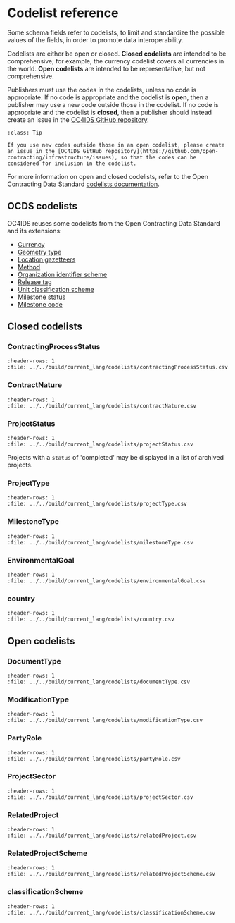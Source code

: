 # Codelist reference

Some schema fields refer to codelists, to limit and standardize the possible values of the fields, in order to promote data interoperability.

Codelists are either be open or closed. **Closed codelists** are intended to be comprehensive; for example, the currency codelist covers all currencies in the world. **Open codelists** are intended to be representative, but not comprehensive.

Publishers must use the codes in the codelists, unless no code is appropriate. If no code is appropriate and the codelist is **open**, then a publisher may use a new code outside those in the codelist. If no code is appropriate and the codelist is **closed**, then a publisher should instead create an issue in the [OC4IDS GitHub repository](https://github.com/open-contracting/infrastructure/issues).

```{admonition} Extending open codelists
:class: Tip

If you use new codes outside those in an open codelist, please create an issue in the [OC4IDS GitHub repository](https://github.com/open-contracting/infrastructure/issues), so that the codes can be considered for inclusion in the codelist.
```

For more information on open and closed codelists, refer to the Open Contracting Data Standard [codelists documentation](https://standard.open-contracting.org/1.1/en/schema/codelists/).

## OCDS codelists

OC4IDS reuses some codelists from the Open Contracting Data Standard and its extensions:

* [Currency](https://standard.open-contracting.org/1.1/en/schema/codelists/#currency)
* [Geometry type](https://extensions.open-contracting.org/en/extensions/location/master/codelists/#geometryType.csv)
* [Location gazetteers](https://extensions.open-contracting.org/en/extensions/location/master/codelists/#locationGazetteers.csv)
* [Method](https://standard.open-contracting.org/1.1/en/schema/codelists/#method)
* [Organization identifier scheme](https://standard.open-contracting.org/1.1/en/schema/codelists/#organization-identifier-scheme)
* [Release tag](https://standard.open-contracting.org/1.1/en/schema/codelists/#release-tag)
* [Unit classification scheme](https://standard.open-contracting.org/1.1/en/schema/codelists/#unit-classification-scheme)
* [Milestone status](https://standard.open-contracting.org/1.1/en/schema/codelists/#milestone-status)
* [Milestone code](https://standard.open-contracting.org/profiles/ppp/latest/en/reference/codelists/#milestonecode)

## Closed codelists

### ContractingProcessStatus

```{csv-table-no-translate}
:header-rows: 1
:file: ../../build/current_lang/codelists/contractingProcessStatus.csv
```

### ContractNature

```{csv-table-no-translate}
:header-rows: 1
:file: ../../build/current_lang/codelists/contractNature.csv
```

### ProjectStatus

```{csv-table-no-translate}
:header-rows: 1
:file: ../../build/current_lang/codelists/projectStatus.csv
```

Projects with a `status` of 'completed' may be displayed in a list of archived projects.

### ProjectType

```{csv-table-no-translate}
:header-rows: 1
:file: ../../build/current_lang/codelists/projectType.csv
```

### MilestoneType

```{csv-table-no-translate}
:header-rows: 1
:file: ../../build/current_lang/codelists/milestoneType.csv
```

### EnvironmentalGoal

```{csv-table-no-translate}
:header-rows: 1
:file: ../../build/current_lang/codelists/environmentalGoal.csv
```

### country

```{csv-table-no-translate}
:header-rows: 1
:file: ../../build/current_lang/codelists/country.csv
```

## Open codelists

### DocumentType

```{csv-table-no-translate}
:header-rows: 1
:file: ../../build/current_lang/codelists/documentType.csv
```

### ModificationType

```{csv-table-no-translate}
:header-rows: 1
:file: ../../build/current_lang/codelists/modificationType.csv
```

### PartyRole

```{csv-table-no-translate}
:header-rows: 1
:file: ../../build/current_lang/codelists/partyRole.csv
```

### ProjectSector

```{csv-table-no-translate}
:header-rows: 1
:file: ../../build/current_lang/codelists/projectSector.csv
```

### RelatedProject

```{csv-table-no-translate}
:header-rows: 1
:file: ../../build/current_lang/codelists/relatedProject.csv
```

### RelatedProjectScheme

```{csv-table-no-translate}
:header-rows: 1
:file: ../../build/current_lang/codelists/relatedProjectScheme.csv
```

### classificationScheme

```{csv-table-no-translate}
:header-rows: 1
:file: ../../build/current_lang/codelists/classificationScheme.csv
```

